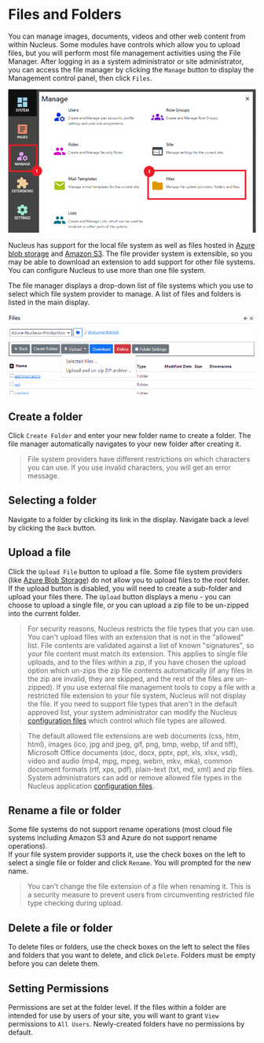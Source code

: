 # Files and Folders
You can manage images, documents, videos and other web content from within Nucleus.  Some modules have controls 
which allow you to upload files, but you will perform most file management activities using the File Manager.  After
logging in as a system administrator or site administrator, you can access the file manager by clicking the
`Manage` button to display the Management control panel, then click `Files`.

![Manage Files and Folders](FilesAndFolders.png)

Nucleus has support for the local file system as well as files hosted in [Azure blob storage](/other-extensions/azure-blob-storage/) and 
[Amazon S3](/amazon-s3/).  The file provider system is extensible, so you may be able to download an extension to add support for other file 
systems.  You can configure Nucleus to use more than one file system.

The file manager displays a drop-down list of file systems which you use to select which file system provider to manage.  A list of files and 
folders is listed in the main display.

![Manage Files and Folders](FilesAndFolders-FileManager.png)

## Create a folder
Click `Create Folder` and enter your new folder name to create a folder.  The file manager automatically 
navigates to your new folder after creating it.

> File system providers have different restrictions on which characters you can use.  If you use invalid characters, you will get 
an error message.  

## Selecting a folder
Navigate to a folder by clicking its link in the display.  Navigate back a level by clicking the `Back` button.

## Upload a file
Click the `Upload File` button to upload a file.  Some file system providers (like [Azure Blob Storage](https://azure.microsoft.com/en-au/services/storage/blobs/)) 
do not allow you to upload files to the root folder.  If the upload button is disabled, you will need to create a sub-folder and 
upload your files there.  The `Upload` button displays a menu - you can choose to upload a single file, or you can upload a zip file 
to be un-zipped into the current folder.

> For security reasons, Nucleus restricts the file types that you can use.  You can't upload files with an extension that 
is not in the "allowed" list.  File contents are validated against a list of known "signatures", so your file content must match
its extension.  This applies to single file uploads, and to the files within a zip, if you have chosen the upload option which un-zips 
the zip file contents automatically (if any files in the zip are invalid, they are skipped, and the rest of the files are un-zipped).  If 
you use external file management tools to copy a file with a restricted file extension to your file system, Nucleus will not display the 
file.  If you need to support file types that aren't in the default approved list, your system administrator can modify the Nucleus 
[configuration files](/configuration-files/) which control which file types are allowed.  

> The default allowed file extensions are web documents (css, htm, html), 
images (ico, jpg and jpeg, gif, png, bmp, webp, tif and tiff), Microsoft Office documents (doc, docx, pptx, ppt, xls, xlsx, vsd),
video and audio (mp4, mpg, mpeg, webm, mkv, mka), common document formats (rtf, xps, pdf), plain-text (txt, md, xml) and zip files.  System
administrators can add or remove allowed file types in the Nucleus application [configuration files](/configuration-reference/).

## Rename a file or folder
Some file systems do not support rename operations (most cloud file systems including Amazon S3 and Azure do not support rename operations).  
If your file system provider supports it, use the check boxes on the left to select a single file or folder and click `Rename`.  You will 
prompted for the new name.

> You can't change the file extension of a file when renaming it.  This is a security measure to prevent users 
from circumventing restricted file type checking during upload.

## Delete a file or folder
To delete files or folders, use the check boxes on the left to select the files and folders that you want to delete, and click 
`Delete`.  Folders must be empty before you can delete them.

## Setting Permissions
Permissions are set at the folder level.  If the files within a folder are intended for use by users of your site, you will want to grant 
`View` permissions to `All Users`.  Newly-created folders have no permissions by default.

